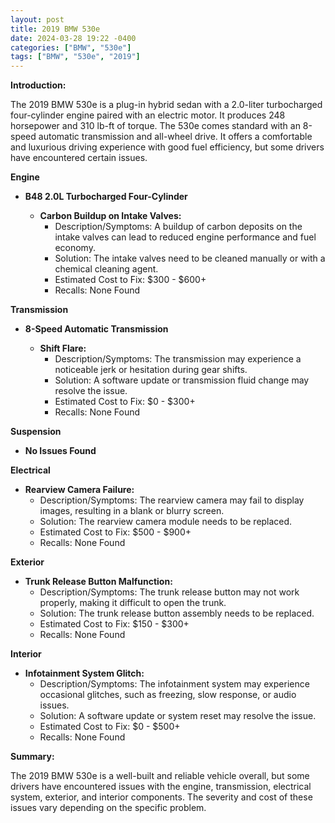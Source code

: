 ```yaml
---
layout: post
title: 2019 BMW 530e
date: 2024-03-28 19:22 -0400
categories: ["BMW", "530e"]
tags: ["BMW", "530e", "2019"]
---
```

**Introduction:**

The 2019 BMW 530e is a plug-in hybrid sedan with a 2.0-liter turbocharged four-cylinder engine paired with an electric motor. It produces 248 horsepower and 310 lb-ft of torque. The 530e comes standard with an 8-speed automatic transmission and all-wheel drive. It offers a comfortable and luxurious driving experience with good fuel efficiency, but some drivers have encountered certain issues.

**Engine**

* **B48 2.0L Turbocharged Four-Cylinder**

    * **Carbon Buildup on Intake Valves:**
        * Description/Symptoms: A buildup of carbon deposits on the intake valves can lead to reduced engine performance and fuel economy.
        * Solution: The intake valves need to be cleaned manually or with a chemical cleaning agent.
        * Estimated Cost to Fix: $300 - $600+
        * Recalls: None Found

**Transmission**

* **8-Speed Automatic Transmission**

    * **Shift Flare:**
        * Description/Symptoms: The transmission may experience a noticeable jerk or hesitation during gear shifts.
        * Solution: A software update or transmission fluid change may resolve the issue.
        * Estimated Cost to Fix: $0 - $300+
        * Recalls: None Found

**Suspension**

* **No Issues Found**

**Electrical**

* **Rearview Camera Failure:**
    * Description/Symptoms: The rearview camera may fail to display images, resulting in a blank or blurry screen.
    * Solution: The rearview camera module needs to be replaced.
    * Estimated Cost to Fix: $500 - $900+
    * Recalls: None Found

**Exterior**

* **Trunk Release Button Malfunction:**
    * Description/Symptoms: The trunk release button may not work properly, making it difficult to open the trunk.
    * Solution: The trunk release button assembly needs to be replaced.
    * Estimated Cost to Fix: $150 - $300+
    * Recalls: None Found

**Interior**

* **Infotainment System Glitch:**
    * Description/Symptoms: The infotainment system may experience occasional glitches, such as freezing, slow response, or audio issues.
    * Solution: A software update or system reset may resolve the issue.
    * Estimated Cost to Fix: $0 - $500+
    * Recalls: None Found

**Summary:**

The 2019 BMW 530e is a well-built and reliable vehicle overall, but some drivers have encountered issues with the engine, transmission, electrical system, exterior, and interior components. The severity and cost of these issues vary depending on the specific problem.
